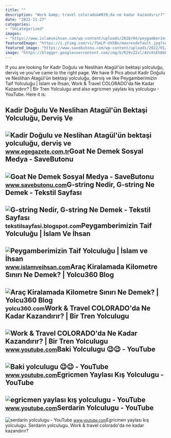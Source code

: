 ```yaml
---
title: ""
description: "Work &amp; travel colorado&#039;da ne kadar kazandırır?"
date: "2022-11-27"
categories:
- "Uncategorized"
images:
- "https://www.islamveihsan.com/wp-content/uploads/2020/04/peygamberimizin-taif-yolculugu-22977.jpg"
featuredImage: "https://i.ytimg.com/vi/7SmLP-UVXBo/maxresdefault.jpg?sqp=-oaymwEmCIAKENAF8quKqQMa8AEB-AHOBYACgAqKAgwIABABGH8gSCgrMA8=&amp;rs=AOn4CLCjhgSvY3ZFobE2emDe7eyvxEci-g"
featured_image: "https://www.savebutonu.com/wp-content/uploads/2022/01/GOAT-NE-DEMEK.jpg"
image: "https://blogger.googleusercontent.com/img/b/R29vZ2xl/AVvXsEh8bEIhANUNkol7QQ_tdQJZuo5Q8SbX5UNloti0Eoe1ayIFp-K3weK2k2HoFdCLgAQqwMvMFy6WS80gtYE9mxsAjEUbkgQBTgxC3LNCTYMJgGXWScCyTXuyYZ8l1iKkKXznpON4dOMIifWKuXvtHq607k_HpYbpXqY4Hv14RCxGi6OsGG1WwYpZbByaAg/s1399/g-string-nedir.jpg"
---
```


If you are looking for Kadir Doğulu ve Neslihan Atagül'ün bektaşi yolculuğu, derviş ve you've came to the right page. We have 9 Pics about Kadir Doğulu ve Neslihan Atagül'ün bektaşi yolculuğu, derviş ve like Peygamberimizin Taif Yolculuğu | İslam ve İhsan, Work &amp; Travel COLORADO'da Ne Kadar Kazandırır? | Bir Tren Yolculugu and also egricmen yaylası kış yolculugu - YouTube. Here it is:

Kadir Doğulu Ve Neslihan Atagül'ün Bektaşi Yolculuğu, Derviş Ve
---------------------------------------------------------------

 ![Kadir Doğulu ve Neslihan Atagül'ün bektaşi yolculuğu, derviş ve](https://www.egegazete.com.tr/wp-content/uploads/2022/02/kadir-dogulu-neslihan-atagul-dervis-yolculugu-dervis-ve-bektasilik-ne-demek-740x420.jpg) <small>www.egegazete.com.tr</small>Goat Ne Demek Sosyal Medya - SaveButonu
---------------------------------------

 ![Goat Ne Demek Sosyal Medya - SaveButonu](https://www.savebutonu.com/wp-content/uploads/2022/01/GOAT-NE-DEMEK.jpg) <small>www.savebutonu.com</small>G-string Nedir, G-string Ne Demek - Tekstil Sayfası
---------------------------------------------------

 ![G-string Nedir, G-string Ne Demek - Tekstil Sayfası](https://blogger.googleusercontent.com/img/b/R29vZ2xl/AVvXsEh8bEIhANUNkol7QQ_tdQJZuo5Q8SbX5UNloti0Eoe1ayIFp-K3weK2k2HoFdCLgAQqwMvMFy6WS80gtYE9mxsAjEUbkgQBTgxC3LNCTYMJgGXWScCyTXuyYZ8l1iKkKXznpON4dOMIifWKuXvtHq607k_HpYbpXqY4Hv14RCxGi6OsGG1WwYpZbByaAg/s1399/g-string-nedir.jpg) <small>tekstilsayfasi.blogspot.com</small>Peygamberimizin Taif Yolculuğu | İslam Ve İhsan
-----------------------------------------------

 ![Peygamberimizin Taif Yolculuğu | İslam ve İhsan](https://www.islamveihsan.com/wp-content/uploads/2020/04/peygamberimizin-taif-yolculugu-22977.jpg) <small>www.islamveihsan.com</small>Araç Kiralamada Kilometre Sınırı Ne Demek? | Yolcu360 Blog
----------------------------------------------------------

 ![Araç Kiralamada Kilometre Sınırı Ne Demek? | Yolcu360 Blog](https://staticb.yolcu360.com/blog/wp-content/uploads/2021/10/31151422/rsz_1gulumseyen-kadin-surucu-siyah-beyaz-arac-ici-otomobil-yolculugu-960x637.jpg) <small>yolcu360.com</small>Work &amp; Travel COLORADO'da Ne Kadar Kazandırır? | Bir Tren Yolculugu
-----------------------------------------------------------------------

 ![Work & Travel COLORADO'da Ne Kadar Kazandırır? | Bir Tren Yolculugu](https://i.ytimg.com/vi/bWQWhU9ACf0/maxresdefault.jpg) <small>www.youtube.com</small>Baki Yolculugu 😉😉 - YouTube
---------------------------

 ![Baki yolculugu 😉😉 - YouTube](https://i.ytimg.com/vi/cum7-tblX7g/maxresdefault.jpg?sqp=-oaymwEmCIAKENAF8quKqQMa8AEB-AHIAYAC6AKKAgwIABABGGUgZShlMA8=&rs=AOn4CLCbOzg6_HhESmBh8LAn-JSPR8WMgA) <small>www.youtube.com</small>Egricmen Yaylası Kış Yolculugu - YouTube
----------------------------------------

 ![egricmen yaylası kış yolculugu - YouTube](https://i.ytimg.com/vi/MfUu47rYw-g/maxresdefault.jpg?sqp=-oaymwEmCIAKENAF8quKqQMa8AEB-AGUA4AC0AWKAgwIABABGCkgUyhyMA8=&rs=AOn4CLDtx9-YQjo6jcEVuxViAgSvETN1Gg) <small>www.youtube.com</small>Serdarin Yolculugu - YouTube
----------------------------

 ![serdarin yolculugu - YouTube](https://i.ytimg.com/vi/7SmLP-UVXBo/maxresdefault.jpg?sqp=-oaymwEmCIAKENAF8quKqQMa8AEB-AHOBYACgAqKAgwIABABGH8gSCgrMA8=&rs=AOn4CLCjhgSvY3ZFobE2emDe7eyvxEci-g) <small>www.youtube.com</small>Egricmen yaylası kış yolculugu. Serdarin yolculugu. Work &amp; travel colorado'da ne kadar kazandırır?
